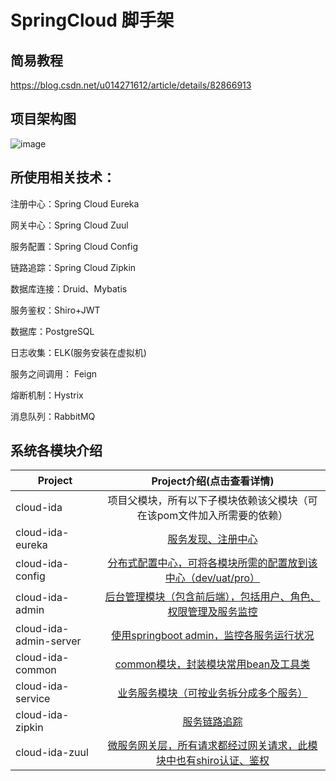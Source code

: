 SpringCloud 脚手架
===

简易教程
---
https://blog.csdn.net/u014271612/article/details/82866913

项目架构图
---
![image](https://github.com/xuyaohui/cloud-ida-cli/blob/master/images/%E6%9E%B6%E6%9E%84%E5%9B%BE.png)

所使用相关技术：
---

注册中心：Spring Cloud Eureka

网关中心：Spring Cloud Zuul

服务配置：Spring Cloud Config

链路追踪：Spring Cloud Zipkin

数据库连接：Druid、Mybatis

服务鉴权：Shiro+JWT

数据库：PostgreSQL

日志收集：ELK(服务安装在虚拟机)

服务之间调用： Feign

熔断机制：Hystrix

消息队列：RabbitMQ

系统各模块介绍
---

| Project       | Project介绍(点击查看详情)    |
| --------      |          :----:            |
| cloud-ida         |    项目父模块，所有以下子模块依赖该父模块（可在该pom文件加入所需要的依赖）  |
| cloud-ida-eureka       |    [服务发现、注册中心][1]   |
| cloud-ida-config       |    [分布式配置中心，可将各模块所需的配置放到该中心（dev/uat/pro）][2]   |
| cloud-ida-admin       |    [后台管理模块（包含前后端），包括用户、角色、权限管理及服务监控][3]   |
| cloud-ida-admin-server       |    [使用springboot admin，监控各服务运行状况][4]   |
| cloud-ida-common       |    [common模块，封装模块常用bean及工具类][5]   |
| cloud-ida-service       |    [业务服务模块（可按业务拆分成多个服务）][6]   |
| cloud-ida-zipkin      |    [服务链路追踪][7]   |
| cloud-ida-zuul      |    [微服务网关层，所有请求都经过网关请求，此模块中也有shiro认证、鉴权][8]   |

[1]: https://github.com/yueyue10/Spring-Cloud-Cli/tree/master/cloud-ida-eureka
[2]: https://github.com/yueyue10/Spring-Cloud-Cli/tree/master/cloud-ida-config
[3]: https://github.com/yueyue10/Spring-Cloud-Cli/tree/master/cloud-ida-admin  
[4]: https://github.com/yueyue10/Spring-Cloud-Cli/tree/master/cloud-ida-admin-server
[5]: https://github.com/yueyue10/Spring-Cloud-Cli/tree/master/cloud-ida-common
[6]: https://github.com/yueyue10/Spring-Cloud-Cli/tree/master/cloud-ida-service
[7]: https://github.com/yueyue10/Spring-Cloud-Cli/tree/master/cloud-ida-zipkin 
[8]: https://github.com/yueyue10/Spring-Cloud-Cli/tree/master/cloud-ida-zuul 





